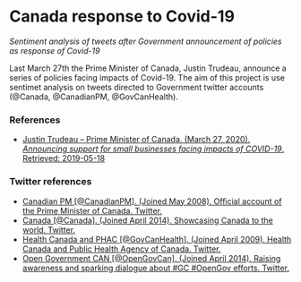 # Canada response to Covid-19
*Sentiment analysis of tweets after Government announcement of policies as response of Covid-19*

Last March 27th the Prime Minister of Canada, Justin Trudeau, announce a series of policies facing impacts of Covid-19. The aim of this project is use sentimet analysis on tweets directed to Government twitter accounts (@Canada, @CanadianPM, @GovCanHealth).

### References
- [Justin Trudeau – Prime Minister of Canada. (March 27, 2020). *Announcing support for small businesses facing impacts of COVID-19*. Retrieved: 2019-05-18](https://youtu.be/1o-tV0A87l8)

### Twitter references
- [Canadian PM \[@CanadianPM\]. (Joined May 2008). Official account of the Prime Minister of Canada. Twitter.](https://twitter.com/CanadianPM)
- [Canada \[@Canada\]. (Joined April 2014). Showcasing Canada to the world. Twitter.](https://twitter.com/canada?lang=en)
- [Health Canada and PHAC \[@GovCanHealth\]. (Joined April 2009). Health Canada and Public Health Agency of Canada. Twitter.](https://twitter.com/govcanhealth?lang=en)
- [Open Government CAN \[@OpenGovCan\]. (Joined April 2014). Raising awareness and sparking dialogue about #GC #OpenGov efforts. Twitter.](https://twitter.com/opengovcan?lang=en)
